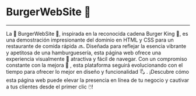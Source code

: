 # BurgerWebSite 🍔
_____________________
La 🍔 BurgerWebSite 🍔, inspirada en la reconocida cadena Burger King 🍟, es una demostración impresionante del dominio en HTML y CSS para un restaurante de comida rápida 🔜. Diseñada para reflejar la esencia vibrante y apetitosa de una hamburguesería, esta página web ofrece una experiencia visualmente 👀 atractiva y fácil de navegar. Con un compromiso constante con la mejora 🔁 , esta plataforma seguirá evolucionando con el tiempo para ofrecer lo mejor en diseño y funcionalidad 🖏 . ¡Descubre cómo esta página web puede elevar la presencia en línea de tu negocio y cautivar a tus clientes desde el primer clic 🖱️!
